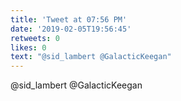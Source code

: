 ```yaml
---
title: 'Tweet at 07:56 PM'
date: '2019-02-05T19:56:45'
retweets: 0
likes: 0
text: "@sid_lambert @GalacticKeegan"
---
```

@sid_lambert @GalacticKeegan